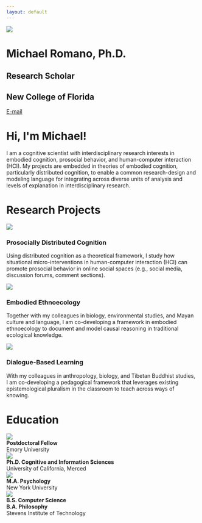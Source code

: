 ```yaml
---
layout: default
---
```


<div class="my-flex my-hero-profile">
  <div class="my-col-33">
    <img src="/assets/img/profile.jpg">
  </div>
  <div class="my-col-67">
    <h1>Michael Romano, Ph.D.</h1>
    <h2>Research Scholar</h2>
    <h2>New College of Florida</h2>
    <p><a href="mailto:mromano@ncf.edu">E-mail</a></p>
  </div>
</div>

# Hi, I'm Michael!

I am a cognitive scientist with interdisciplinary research interests in embodied cognition, prosocial behavior, and human-computer interaction (HCI). My projects are embedded in theories of embodied cognition, particularly distributed cognition, to enable a common research-design and modeling language for integrating across diverse units of analysis and levels of explanation in interdisciplinary research.

# Research Projects

<div class="my-flex">
  <div class="my-col-33">
    <div class="my-center-text">
      <img src="/assets/img/prosocial.jpg">
      <h3>Prosocially Distributed Cognition</h3>
    </div>
    <p>Using distributed cognition as a theoretical framework, I study how situational micro-interventions in human-computer interaction (HCI) can promote prosocial behavior in online social spaces (e.g., social media, discussion forums, comment sections).</p>
  </div>
  <div class="my-col-33">
    <div class="my-center-text">
      <img src="/assets/img/soil.jpg">
      <h3>Embodied Ethnoecology</h3>
    </div>
    <p>Together with my colleagues in biology, environmental studies, and Mayan culture and language, I am co-developing a framework in embodied ethnoecology to document and model causal reasoning in traditional ecological knowledge.</p>
  </div>
  <div class="my-col-33">
    <div class="my-center-text">
      <img src="/assets/img/knowledge.jpg">
      <h3>Dialogue-Based Learning</h3>
    </div>
    <p>With my colleagues in anthropology, biology, and Tibetan Buddhist studies, I am co-developing a pedagogical framework that leverages existing epistemological pluralism in the classroom to teach across ways of knowing.</p>
  </div>
</div>

# Education

<div class="my-flex">
  <div class="my-col-20">
    <img src="/assets/img/logo-emory.png">
  </div>
  <div class="my-col-80">
    <b>Postdoctoral Fellow</b><br>
    Emory University
  </div>
  
  <div class="my-col-20">
    <img src="/assets/img/logo-ucmerced.png">
  </div>
  <div class="my-col-80">
    <b>Ph.D. Cognitive and Information Sciences</b><br>
    University of California, Merced
  </div>
  
  <div class="my-col-20">
    <img src="/assets/img/logo-nyu.png">
  </div>
  <div class="my-col-80">
    <b>M.A. Psychology</b><br>
    New York University
  </div>
  
  <div class="my-col-20">
    <img src="/assets/img/logo-stevens.png">
  </div>
  <div class="my-col-80">
    <b>B.S. Computer Science</b><br>
    <b>B.A. Philosophy</b><br>
    Stevens Institute of Technology
  </div>
</div>
